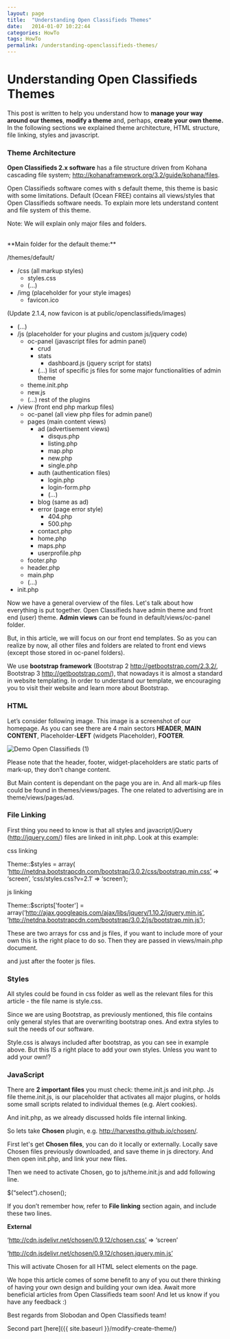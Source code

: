 ```yaml
---
layout: page
title:  "Understanding Open Classifieds Themes"
date:   2014-01-07 10:22:44
categories: HowTo
tags: HowTo
permalink: /understanding-openclassifieds-themes/
---
```

# Understanding Open Classifieds Themes

This post is written to help you understand how to **manage your way around our themes**, **modify a theme** and, perhaps, **create your own theme.** In the following sections we explained theme architecture, HTML structure, file linking, styles and javascript.

### Theme Architecture

**Open Classifieds 2.x software** has a file structure driven from Kohana cascading file system; http://kohanaframework.org/3.2/guide/kohana/files.

Open Classifieds software comes with s default theme, this theme is basic with some limitations. Default (Ocean FREE) contains all views/styles that Open Classifieds software needs. To explain more lets understand content and file system of this theme.

Note: We will explain only major files and folders. 

<br>
**Main folder for the default theme:** 

/themes/default/ 

* /css (all markup styles) 
    * styles.css
    * (…)
* /img (placeholder for your style images) 
    * favicon.ico
    
(Update 2.1.4, now favicon is at public/openclassifieds/images) 
  * (…)
  * /js (placeholder for your plugins and custom js/jquery code) 
    * oc-panel (javascript files for admin panel) 
      * crud
      * stats 
        * dashboard.js (jquery script for stats)
      * (…) list of specific js files for some major functionalities of admin theme
    * theme.init.php
    * new.js
    * (…) rest of the plugins
  * /view (front end php markup files) 
    * oc-panel (all view php files for admin panel)
    * pages (main content views) 
      * ad (advertisement views) 
        * disqus.php
        * listing.php
        * map.php
        * new.php
        * single.php
      * auth (authentication files) 
        * login.php
        * login-form.php
        * (…)
      * blog (same as ad)
      * error (page error style) 
        * 404.php
        * 500.php
      * contact.php
      * home.php
      * maps.php
      * userprofile.php
    * footer.php
    * header.php
    * main.php
    * (…)
  * init.php

Now we have a general overview of the files. Let's talk about how everything is put together. Open Classifieds have admin theme and front end (user) theme. **Admin views** can be found in default/views/oc-panel folder.

But, in this article, we will focus on our front end templates. So as you can realize by now, all other files and folders are related to front end views (except those stored in oc-panel folders).

We use **bootstrap framework** (Bootstrap 2 http://getbootstrap.com/2.3.2/, Bootstrap 3 http://getbootstrap.com/), that nowadays it is almost a standard in website templating. In order to understand our template, we encouraging you to visit their website and learn more about Bootstrap.

### HTML

Let’s consider following image. This image is a screenshot of our homepage. As you can see there are 4 main sectors **HEADER**, **MAIN CONTENT**, Placeholder-**LEFT** (widgets Placeholder), **FOOTER**. 

![Demo Open Classifieds \(1\)](http://open-classifieds.com/wp-content/uploads/2014/01/Demo-Open-Classifieds-1.png) 

Please note that the header, footer, widget-placeholders are static parts of mark-up, they don’t change content. 

But Main content is dependant on the page you are in. And all mark-up files could be found in themes/views/pages. The one related to advertising are in theme/views/pages/ad. 

### File Linking

First thing you need to know is that all styles and javacript/jQuery (http://jquery.com/) files are linked in init.php. Look at this example: 

css linking 

Theme::$styles = array( ‘http://netdna.bootstrapcdn.com/bootstrap/3.0.2/css/bootstrap.min.css’ => ‘screen’, ’css/styles.css?v=2.1′ => ‘screen’); 

js linking 

Theme::$scripts['footer'] = array(‘http://ajax.googleapis.com/ajax/libs/jquery/1.10.2/jquery.min.js’, ’http://netdna.bootstrapcdn.com/bootstrap/3.0.2/js/bootstrap.min.js’); 

These are two arrays for css and js files, if you want to include more of your own this is the right place to do so. Then they are passed in views/main.php document.

<?=Theme::styles($styles)?> 

<?=Theme::scripts($scripts)?> 

and just after the footer js files. 

<?=Theme::scripts($scripts,’footer’)?>

### Styles

All styles could be found in css folder as well as the relevant files for this article - the file name is style.css.

Since we are using Bootstrap, as previously mentioned, this file contains only general styles that are overwriting bootstrap ones. And extra styles to suit the needs of our software.

Style.css is always included after bootstrap, as you can see in example above. But this IS a right place to add your own styles. Unless you want to add your own!?

### JavaScript

There are **2 important files** you must check: theme.init.js and init.php. Js file theme.init.js, is our placeholder that activates all major plugins, or holds some small scripts related to individual themes (e.g. Alert cookies). 

And init.php, as we already discussed holds file internal linking. 

So lets take **Chosen** plugin, e.g. http://harvesthq.github.io/chosen/.

First let's get **Chosen files**, you can do it locally or externally. Locally save Chosen files previously downloaded, and save theme in js directory. And then open init.php, and link your new files.

Then we need to activate Chosen, go to js/theme.init.js and add following line. 

$(“select”).chosen();

If you don’t remember how, refer to **File linking** section again, and include these two lines. 

**External** 

‘http://cdn.jsdelivr.net/chosen/0.9.12/chosen.css’ => ‘screen’ 

‘http://cdn.jsdelivr.net/chosen/0.9.12/chosen.jquery.min.js’ 

This will activate Chosen for all HTML select elements on the page. 

We hope this article comes of some benefit to any of you out there thinking of having your own design and building your own idea. Await more beneficial articles from Open Classifieds team soon! And let us know if you have any feedback :)

Best regards from Slobodan and Open Classifieds team!

Second part [here]({{ site.baseurl }}/modify-create-theme/)


<!--title: Understanding Open Classifieds Themes
link: http://open-classifieds.com/2014/01/07/understanding-openclassifieds-themes/
author: Kinan
description: 
post_id: 10537
created: 2014/01/07 11:22:44
created_gmt: 2014/01/07 10:22:44
comment_status: open
post_name: understanding-openclassifieds-themes
status: publish
post_type: post-->